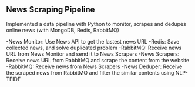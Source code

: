 ## News Scraping Pipeline
Implemented a data pipeline with Python to monitor, scrapes and dedupes online news (with MongoDB, Redis, RabbitMQ)

-News Monitor: Use News API to get the lastest news URL
-Redis: Save collected news, and solve duplicated problem
-RabbitMQ: Receive news URL from News Monitor and send it to News Scrapers
-News Scrapers: Receive news URL from RabbitMQ and scrape the content from the website
-RabbitMQ: Receive news from News Scrapers
-News Deduper: Receive the scraped news from RabbitMQ and filter the similar contents using NLP-TFIDF
